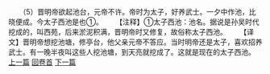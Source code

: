 　　（5）晋明帝欲起池台，元帝不许。帝时为太子，好养武士。一夕中作池，比晓便成。今太子西池是也①。
　　【注释】①太子西池：池名。据说是孙吴时代挖成的，叫西苑，后来淤泥积满，晋明帝时又修复，故俗称太子西池。
　　【译文】晋明帝想挖池塘，修亭台，他父亲元帝不答应。当时明帝还是太子，喜欢招养武士。有一晚半夜叫这些人挖池塘，到天亮就挖成了。这就是现在的太子西池。
<br>[上一篇](13_04) [回卷首](13_00) [下一篇](13_06)
